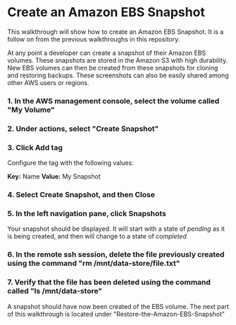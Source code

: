 # Create an Amazon EBS Snapshot

This walkthrough will show how to create an Amazon EBS Snapshot. It is a follow on from the previous walkthroughs in this repository.

At any point a developer can create a snapshot of their Amazon EBS volumes. These snapshots are stored in the Amazon S3 with high durability. New EBS volumes can then be created from these snapshots for cloning and restoring backups. These screenshots can also be easily shared among other AWS users or regions.

### 1. In the AWS management console, select the volume called "My Volume"

### 2. Under actions, select "Create Snapshot"

### 3. Click Add tag

Configure the tag with the following values:

  **Key:** Name
  **Value:** My Snapshot
  
### 4. Select Create Snapshot, and then Close

### 5. In the left navigation pane, click Snapshots

Your snapshot should be displayed. It will start with a state of *pending* as it is being created, and then will change to a state of *completed*

### 6. In the remote ssh session, delete the file previously created using the command "rm /mnt/data-store/file.txt"

### 7. Verify that the file has been deleted using the command called "ls /mnt/data-store"

A snapshot should have now been created of the EBS volume. The next part of this walkthrough is located under "Restore-the-Amazon-EBS-Snapshot"
